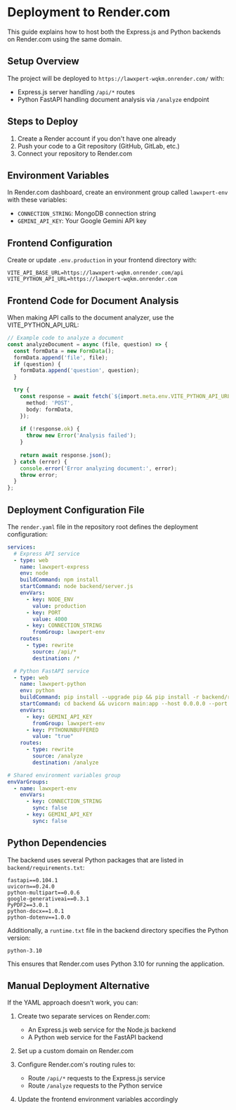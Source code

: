 # Deployment to Render.com

This guide explains how to host both the Express.js and Python backends on Render.com using the same domain.

## Setup Overview

The project will be deployed to `https://lawxpert-wqkm.onrender.com/` with:
- Express.js server handling `/api/*` routes
- Python FastAPI handling document analysis via `/analyze` endpoint

## Steps to Deploy

1. Create a Render account if you don't have one already
2. Push your code to a Git repository (GitHub, GitLab, etc.)
3. Connect your repository to Render.com

## Environment Variables

In Render.com dashboard, create an environment group called `lawxpert-env` with these variables:
- `CONNECTION_STRING`: MongoDB connection string
- `GEMINI_API_KEY`: Your Google Gemini API key

## Frontend Configuration

Create or update `.env.production` in your frontend directory with:

```
VITE_API_BASE_URL=https://lawxpert-wqkm.onrender.com/api
VITE_PYTHON_API_URL=https://lawxpert-wqkm.onrender.com
```

## Frontend Code for Document Analysis

When making API calls to the document analyzer, use the VITE_PYTHON_API_URL:

```typescript
// Example code to analyze a document
const analyzeDocument = async (file, question) => {
  const formData = new FormData();
  formData.append('file', file);
  if (question) {
    formData.append('question', question);
  }

  try {
    const response = await fetch(`${import.meta.env.VITE_PYTHON_API_URL}/analyze`, {
      method: 'POST',
      body: formData,
    });
    
    if (!response.ok) {
      throw new Error('Analysis failed');
    }
    
    return await response.json();
  } catch (error) {
    console.error('Error analyzing document:', error);
    throw error;
  }
};
```

## Deployment Configuration File

The `render.yaml` file in the repository root defines the deployment configuration:

```yaml
services:
  # Express API service
  - type: web
    name: lawxpert-express
    env: node
    buildCommand: npm install
    startCommand: node backend/server.js
    envVars:
      - key: NODE_ENV
        value: production
      - key: PORT
        value: 4000
      - key: CONNECTION_STRING
        fromGroup: lawxpert-env
    routes:
      - type: rewrite
        source: /api/*
        destination: /*

  # Python FastAPI service  
  - type: web
    name: lawxpert-python
    env: python
    buildCommand: pip install --upgrade pip && pip install -r backend/requirements.txt
    startCommand: cd backend && uvicorn main:app --host 0.0.0.0 --port 8000
    envVars:
      - key: GEMINI_API_KEY
        fromGroup: lawxpert-env
      - key: PYTHONUNBUFFERED
        value: "true"
    routes:
      - type: rewrite
        source: /analyze
        destination: /analyze

# Shared environment variables group
envVarGroups:
  - name: lawxpert-env
    envVars:
      - key: CONNECTION_STRING
        sync: false
      - key: GEMINI_API_KEY
        sync: false
```

## Python Dependencies

The backend uses several Python packages that are listed in `backend/requirements.txt`:

```
fastapi==0.104.1
uvicorn==0.24.0
python-multipart==0.0.6
google-generativeai==0.3.1
PyPDF2==3.0.1
python-docx==1.0.1
python-dotenv==1.0.0
```

Additionally, a `runtime.txt` file in the backend directory specifies the Python version:

```
python-3.10
```

This ensures that Render.com uses Python 3.10 for running the application.

## Manual Deployment Alternative

If the YAML approach doesn't work, you can:

1. Create two separate services on Render.com:
   - An Express.js web service for the Node.js backend
   - A Python web service for the FastAPI backend

2. Set up a custom domain on Render.com

3. Configure Render.com's routing rules to:
   - Route `/api/*` requests to the Express.js service
   - Route `/analyze` requests to the Python service

4. Update the frontend environment variables accordingly 